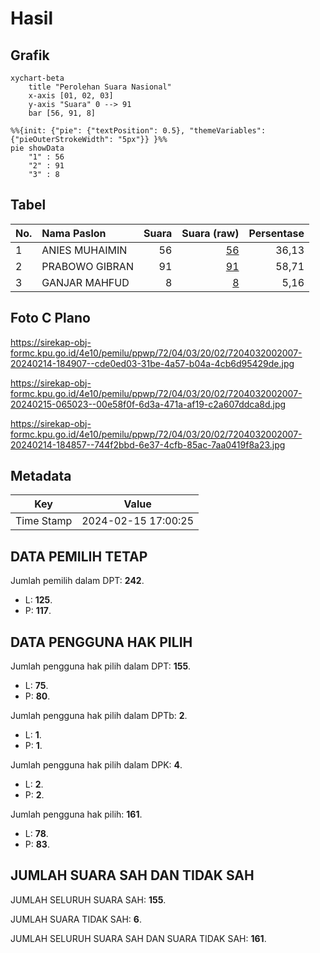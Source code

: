 # Hasil

## Grafik

```mermaid
xychart-beta
    title "Perolehan Suara Nasional"
    x-axis [01, 02, 03]
    y-axis "Suara" 0 --> 91
    bar [56, 91, 8]
```

```mermaid
%%{init: {"pie": {"textPosition": 0.5}, "themeVariables": {"pieOuterStrokeWidth": "5px"}} }%%
pie showData
    "1" : 56
    "2" : 91
    "3" : 8
```

## Tabel

| No. | Nama Paslon    | Suara | Suara (raw) | Persentase |
|:--- |:-------------- | -----:| -----------:| ----------:|
| 1   | ANIES MUHAIMIN | 56    | [56][p-1]   | 36,13      |
| 2   | PRABOWO GIBRAN | 91    | [91][p-2]   | 58,71      |
| 3   | GANJAR MAHFUD  | 8     | [8][p-3]    | 5,16       |


[p-1]: https://github.com/gigit-pemilu/pemilu-2024/blob/main/pilpres/hitung-suara/sub/72-sulawesi-tengah/sub/04-toli-toli/sub/03-dondo/sub/2002-salumbia/sub/007-tps/sub/paslon-1.txt
[p-2]: https://github.com/gigit-pemilu/pemilu-2024/blob/main/pilpres/hitung-suara/sub/72-sulawesi-tengah/sub/04-toli-toli/sub/03-dondo/sub/2002-salumbia/sub/007-tps/sub/paslon-2.txt
[p-3]: https://github.com/gigit-pemilu/pemilu-2024/blob/main/pilpres/hitung-suara/sub/72-sulawesi-tengah/sub/04-toli-toli/sub/03-dondo/sub/2002-salumbia/sub/007-tps/sub/paslon-3.txt

## Foto C Plano

https://sirekap-obj-formc.kpu.go.id/4e10/pemilu/ppwp/72/04/03/20/02/7204032002007-20240214-184907--cde0ed03-31be-4a57-b04a-4cb6d95429de.jpg

https://sirekap-obj-formc.kpu.go.id/4e10/pemilu/ppwp/72/04/03/20/02/7204032002007-20240215-065023--00e58f0f-6d3a-471a-af19-c2a607ddca8d.jpg

https://sirekap-obj-formc.kpu.go.id/4e10/pemilu/ppwp/72/04/03/20/02/7204032002007-20240214-184857--744f2bbd-6e37-4cfb-85ac-7aa0419f8a23.jpg


## Metadata

| Key        | Value               |
| ---------- | ------------------- |
| Time Stamp | 2024-02-15 17:00:25 |


## DATA PEMILIH TETAP

Jumlah pemilih dalam DPT: **242**.
 * L: **125**.
 * P: **117**.

## DATA PENGGUNA HAK PILIH

Jumlah pengguna hak pilih dalam DPT: **155**.
 * L: **75**.
 * P: **80**.

Jumlah pengguna hak pilih dalam DPTb: **2**.
 * L: **1**.
 * P: **1**.

Jumlah pengguna hak pilih dalam DPK: **4**.
 * L: **2**.
 * P: **2**.

Jumlah pengguna hak pilih: **161**.
 * L: **78**.
 * P: **83**.

## JUMLAH SUARA SAH DAN TIDAK SAH

JUMLAH SELURUH SUARA SAH: **155**.

JUMLAH SUARA TIDAK SAH: **6**.

JUMLAH SELURUH SUARA SAH DAN SUARA TIDAK SAH: **161**.


